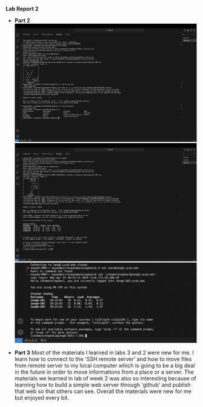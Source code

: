 **Lab Report 2**
* **Part 2**
![Image](1.png)
![Image](2.png)
![Image](3.png)

* **Part 3**
Most of the materials I learned in labs 3 and 2 were new for me. I learn how to connect to the 'SSH remote server' and how to move files from remote server to my local computer which is going to be a big deal in the future in order to move informations from a place or a server. The materials we learned in lab of week 2 was also so interesting because of learning how to build a simple web server through 'github' and publish that web so that others can see. Overall the materials were new for me but enjoyed every bit.
 

